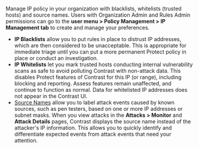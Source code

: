 <!--
title: "IP Management"
description: "Overview of IP management"
tags: "Admin IP policy management protect"
-->

Manage IP policy in your organization with blacklists, whitelists (trusted hosts) and source names. Users with Organization Admin and Rules Admin permissions can go to the **user menu > Policy Management > IP Management tab** to create and manage your preferences.

* **IP Blacklists** allow you to put rules in place to distrust IP addresses, which are then considered to be unacceptable. This is appropriate for immediate triage until you can put a more permanent Protect policy in place or conduct an investigation.
* **IP Whitelists** let you mark trusted hosts conducting internal vulnerability scans as safe to avoid polluting Contrast with non-attack data. This disables Protect features of Contrast for this IP (or range), including blocking and reporting. Assess features remain unaffected, and continue to function as normal. Data for whitelisted IP addresses does not appear in the Contrast UI. 
* [Source Names](admin-ipmgmt.html#source-name) allow you to label attack events caused by known sources, such as pen testers, based on one or more IP addresses or subnet masks. When you view attacks in the **Attacks > Monitor** and **Attack Details** pages, Contrast displays the source name instead of the attacker's IP information. This allows you to quickly identify and differentiate expected events from attack events that need your attention. 

